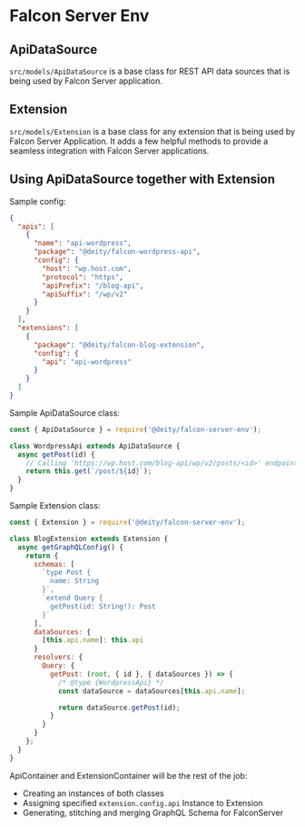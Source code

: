# Falcon Server Env

## ApiDataSource

`src/models/ApiDataSource` is a base class for REST API data sources that is
being used by Falcon Server application.

## Extension

`src/models/Extension` is a base class for any extension that is being used
by Falcon Server Application. It adds a few helpful methods to provide
a seamless integration with Falcon Server applications.

## Using ApiDataSource together with Extension

Sample config:

```json
{
  "apis": [
    {
      "name": "api-wordpress",
      "package": "@deity/falcon-wordpress-api",
      "config": {
        "host": "wp.host.com",
        "protocol": "https",
        "apiPrefix": "/blog-api",
        "apiSuffix": "/wp/v2"
      }
    }
  ],
  "extensions": [
    {
      "package": "@deity/falcon-blog-extension",
      "config": {
        "api": "api-wordpress"
      }
    }
  ]
}
```

Sample ApiDataSource class:

```javascript
const { ApiDataSource } = require('@deity/falcon-server-env');

class WordpressApi extends ApiDataSource {
  async getPost(id) {
    // Calling 'https://wp.host.com/blog-api/wp/v2/posts/<id>' endpoint
    return this.get(`/post/${id}`);
  }
}
```

Sample Extension class:

```javascript
const { Extension } = require('@deity/falcon-server-env');

class BlogExtension extends Extension {
  async getGraphQLConfig() {
    return {
      schemas: [
        `type Post {
          name: String
        }`,
        `extend Query {
          getPost(id: String!): Post
        }`
      ],
      dataSources: {
        [this.api.name]: this.api
      }
      resolvers: {
        Query: {
          getPost: (root, { id }, { dataSources }) => {
            /* @type {WordpressApi} */
            const dataSource = dataSources[this.api.name];

            return dataSource.getPost(id);
          }
        }
      }
    };
  }
}
```

ApiContainer and ExtensionContainer will be the rest of the job:

- Creating an instances of both classes
- Assigning specified `extension.config.api` Instance to Extension
- Generating, stitching and merging GraphQL Schema for FalconServer